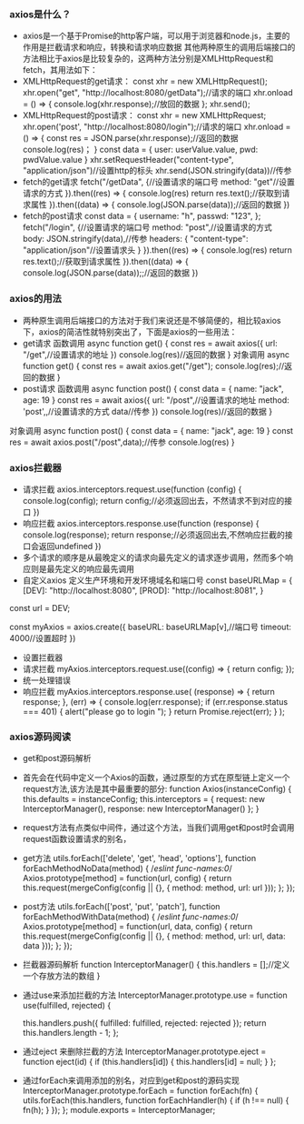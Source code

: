 ### axios是什么？
- axios是一个基于Promise的http客户端，可以用于浏览器和node.js，主要的作用是拦截请求和响应，转换和请求响应数据
其他两种原生的调用后端接口的方法相比于axios是比较复杂的，这两种方法分别是XMLHttpRequest和fetch，其用法如下：
- XMLHttpRequest的get请求：
const xhr = new XMLHttpRequest();
        xhr.open("get", "http://localhost:8080/getData");//请求的端口
        xhr.onload = () => {
          console.log(xhr.response);//放回的数据
        };
        xhr.send();
- XMLHttpRequest的post请求：
const xhr = new XMLHttpRequest;
      xhr.open('post', "http://localhost:8080/login");//请求的端口
      xhr.onload = () => {
        const res = JSON.parse(xhr.response);//返回的数据
        console.log(res)；
      }
      const data = {
        user: userValue.value,
        pwd: pwdValue.value
      }
      xhr.setRequestHeader("content-type", "application/json")//设置http的标头
      xhr.send(JSON.stringify(data))//传参
- fetch的get请求
fetch("/getData", {//设置请求的端口号
        method: "get"//设置请求的方式
      }).then((res) => {
        console.log(res)
        return res.text();//获取到请求属性
      }).then((data) => {
        console.log(JSON.parse(data));//返回的数据
      })
- fetch的post请求
const data = {
        username: "h",
        passwd: "123",
      };
fetch("/login", {//设置请求的端口号
        method: "post",//设置请求的方式
        body: JSON.stringify(data),//传参
        headers: {
          "content-type": "application/json"//设置请求头
        }
      }).then((res) => {
        console.log(res)
        return res.text();//获取到请求属性
      }).then((data) => {
        console.log(JSON.parse(data));;//返回的数据
      })
### axios的用法
- 两种原生调用后端接口的方法对于我们来说还是不够简便的，相比较axios下，axios的简洁性就特别突出了，下面是axios的一些用法：
- get请求
函数调用
async function get() {
            const res = await axios({
                url: "/get",//设置请求的地址
            })
            console.log(res)//返回的数据
        }
对象调用
async function get() {
            const res = await axios.get("/get");
            console.log(res);//返回的数据
        }
- post请求
函数调用
async function post() {
const data = {
                name: "jack",
                age: 19
            }
            const res = await axios({
                url: "/post",//设置请求的地址
                method: 'post',,//设置请求的方式
                data//传参
            })
            console.log(res)//返回的数据
        }

对象调用
 async function post() {
const data = {
                name: "jack",
                age: 19
            }
            const res = await axios.post("/post",data);//传参
            console.log(res)
        }
### axios拦截器
- 请求拦截
axios.interceptors.request.use(function (config) {
            console.log(config);
            return config;//必须返回出去，不然请求不到对应的接口
        })
- 响应拦截
axios.interceptors.response.use(function (response) {
            console.log(response);
            return response;//必须返回出去,不然响应拦截的接口会返回undefined
        })
- 多个请求的顺序是从最晚定义的请求向最先定义的请求逐步调用，然而多个响应则是最先定义的响应最先调用
- 自定义axios
定义生产环境和开发环境域名和端口号
const baseURLMap = {
    [DEV]: "http://localhost:8080",
    [PROD]: "http://localhost:8081",
}

const url = DEV;

const myAxios = axios.create({
    baseURL: baseURLMap[v],//端口号
    timeout: 4000//设置超时
})
- 设置拦截器
- 请求拦截
myAxios.interceptors.request.use((config) => {
  return config;
});
- 统一处理错误
- 响应拦截
myAxios.interceptors.response.use(
  (response) => {
    return response;
  },
  (err) => {
    console.log(err.response);
    if (err.response.status === 401) {
      alert("please go to login ");
    }
    return Promise.reject(err);
  }
);
### axios源码阅读
- get和post源码解析
- 首先会在代码中定义一个Axios的函数，通过原型的方式在原型链上定义一个request方法,该方法是其中最重要的部分:
function Axios(instanceConfig) {
  this.defaults = instanceConfig;
  this.interceptors = {
    request: new InterceptorManager(),
    response: new InterceptorManager()
  };
}
- request方法有点类似中间件，通过这个方法，当我们调用get和post时会调用request函数设置请求的别名，
- get方法
utils.forEach(['delete', 'get', 'head', 'options'], function forEachMethodNoData(method) {
  /*eslint func-names:0*/
  Axios.prototype[method] = function(url, config) {
    return this.request(mergeConfig(config || {}, {
      method: method,
      url: url
    }));
  };
});
- post方法
utils.forEach(['post', 'put', 'patch'], function forEachMethodWithData(method) {
  /*eslint func-names:0*/
  Axios.prototype[method] = function(url, data, config) {
    return this.request(mergeConfig(config || {}, {
      method: method,
      url: url,
      data: data
    }));
  };
});
- 拦截器源码解析
function InterceptorManager() {
  this.handlers = [];//定义一个存放方法的数组
}
- 通过use来添加拦截的方法
InterceptorManager.prototype.use = function use(fulfilled, rejected) {

  this.handlers.push({
    fulfilled: fulfilled,
    rejected: rejected
  });
  return this.handlers.length - 1;
};
- 通过eject 来删除拦截的方法
InterceptorManager.prototype.eject = function eject(id) {
  if (this.handlers[id]) {
    this.handlers[id] = null;
  }
};
- 通过forEach来调用添加的别名，对应到get和post的源码实现
InterceptorManager.prototype.forEach = function forEach(fn) {
  utils.forEach(this.handlers, function forEachHandler(h) {
    if (h !== null) {
      fn(h);
    }
  });
};
module.exports = InterceptorManager;
